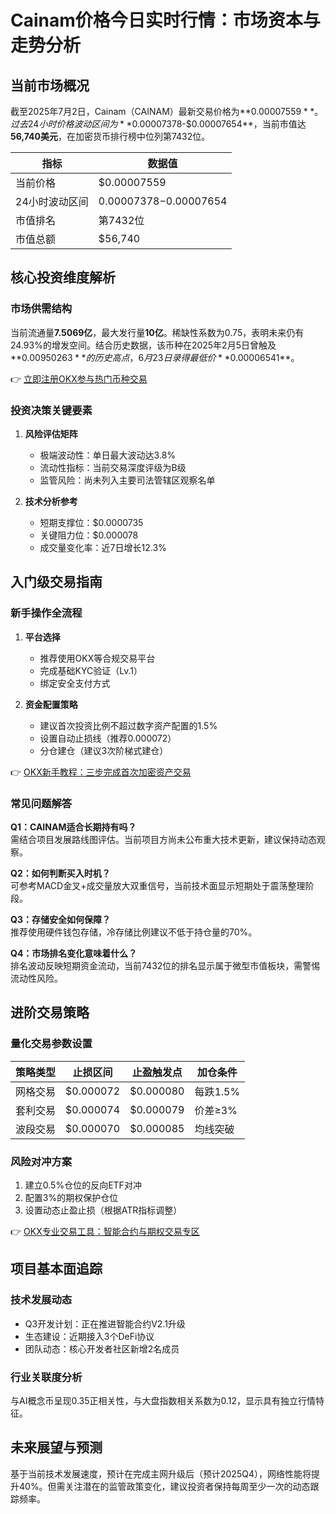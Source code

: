 # Cainam价格今日实时行情：市场资本与走势分析

## 当前市场概况
截至2025年7月2日，Cainam（CAINAM）最新交易价格为**$0.00007559**。过去24小时价格波动区间为**$0.00007378-$0.00007654**，当前市值达**56,740美元**，在加密货币排行榜中位列第7432位。

| 指标          | 数据值             |
|---------------|------------------|
| 当前价格       | $0.00007559       |
| 24小时波动区间 | $0.00007378-$0.00007654 |
| 市值排名       | 第7432位          |
| 市值总额       | $56,740           |

## 核心投资维度解析
### 市场供需结构
当前流通量**7.5069亿**，最大发行量**10亿**。稀缺性系数为0.75，表明未来仍有24.93%的增发空间。结合历史数据，该币种在2025年2月5日曾触及**$0.00950263**的历史高点，6月23日录得最低价**$0.00006541**。

👉 [立即注册OKX参与热门币种交易](https://bit.ly/okx_welcome)

### 投资决策关键要素
1. **风险评估矩阵**
   - 极端波动性：单日最大波动达3.8%
   - 流动性指标：当前交易深度评级为B级
   - 监管风险：尚未列入主要司法管辖区观察名单

2. **技术分析参考**
   - 短期支撑位：$0.0000735
   - 关键阻力位：$0.000078
   - 成交量变化率：近7日增长12.3%

## 入门级交易指南
### 新手操作全流程
1. **平台选择**
   - 推荐使用OKX等合规交易平台
   - 完成基础KYC验证（Lv.1）
   - 绑定安全支付方式

2. **资金配置策略**
   - 建议首次投资比例不超过数字资产配置的1.5%
   - 设置自动止损线（推荐0.000072）
   - 分仓建仓（建议3次阶梯式建仓）

👉 [OKX新手教程：三步完成首次加密资产交易](https://bit.ly/okx_welcome)

### 常见问题解答
**Q1：CAINAM适合长期持有吗？**  
需结合项目发展路线图评估。当前项目方尚未公布重大技术更新，建议保持动态观察。

**Q2：如何判断买入时机？**  
可参考MACD金叉+成交量放大双重信号，当前技术面显示短期处于震荡整理阶段。

**Q3：存储安全如何保障？**  
推荐使用硬件钱包存储，冷存储比例建议不低于持仓量的70%。

**Q4：市场排名变化意味着什么？**  
排名波动反映短期资金流动，当前7432位的排名显示属于微型市值板块，需警惕流动性风险。

## 进阶交易策略
### 量化交易参数设置
| 策略类型 | 止损区间 | 止盈触发点 | 加仓条件 |
|---------|---------|----------|---------|
| 网格交易 | $0.000072 | $0.000080 | 每跌1.5% |
| 套利交易 | $0.000074 | $0.000079 | 价差≥3% |
| 波段交易 | $0.000070 | $0.000085 | 均线突破 |

### 风险对冲方案
1. 建立0.5%仓位的反向ETF对冲
2. 配置3%的期权保护仓位
3. 设置动态止盈止损（根据ATR指标调整）

👉 [OKX专业交易工具：智能合约与期权交易专区](https://bit.ly/okx_welcome)

## 项目基本面追踪
### 技术发展动态
- Q3开发计划：正在推进智能合约V2.1升级
- 生态建设：近期接入3个DeFi协议
- 团队动态：核心开发者社区新增2名成员

### 行业关联度分析
与AI概念币呈现0.35正相关性，与大盘指数相关系数为0.12，显示具有独立行情特征。

## 未来展望与预测
基于当前技术发展速度，预计在完成主网升级后（预计2025Q4），网络性能将提升40%。但需关注潜在的监管政策变化，建议投资者保持每周至少一次的动态跟踪频率。